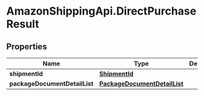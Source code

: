 # AmazonShippingApi.DirectPurchaseResult

## Properties
Name | Type | Description | Notes
------------ | ------------- | ------------- | -------------
**shipmentId** | [**ShipmentId**](ShipmentId.md) |  | 
**packageDocumentDetailList** | [**PackageDocumentDetailList**](PackageDocumentDetailList.md) |  | [optional] 


